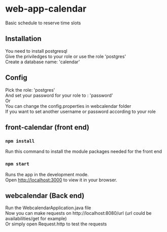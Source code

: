 # web-app-calendar
Basic schedule to reserve time slots

## Installation

You need to install postgresql \
Give the priviledges to your role or use the role 'postgres' \
Create a database name: 'calendar'

## Config
Pick the role: 'postgres' \
And set your password for your role to : 'password' \
Or \
You can change the config.properties in webcalendar folder \
If you want to set another username or password according to your role 

## front-calendar (front end)

### `npm install`

Run this command to install the module packages needed for the front end

### `npm start`

Runs the app in the development mode.\
Open [http://localhost:3000](http://localhost:3000) to view it in your browser. 


## webcalendar (Back end)

Run the WebcalendarApplication.java file\
Now you can make requests on http://localhost:8080/url (url could be availabilities/get for example) \
Or simply open Request.http to test the requests 
